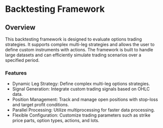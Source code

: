 # Backtesting Framework
## Overview

This backtesting framework is designed to evaluate options trading strategies. It supports complex multi-leg strategies and allows the user to define custom instruments with actions. The framework is built to handle large datasets and can efficiently simulate trading scenarios over a specified period.

### Features
- Dynamic Leg Strategy: Define complex multi-leg options strategies.
- Signal Generation: Integrate custom trading signals based on OHLC data.
- Position Management: Track and manage open positions with stop-loss and target profit conditions.
- Parallel Processing: Utilize multiprocessing for faster data processing.
- Flexible Configuration: Customize trading parameters such as strike price parts, option types, actions, and lots.
